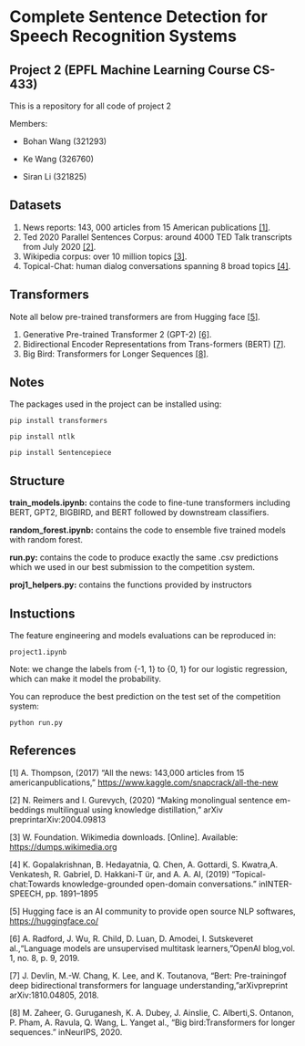 # Complete Sentence Detection for Speech Recognition Systems

## Project 2 (EPFL Machine Learning Course CS-433)

This is a repository for all code of project 2

Members:

- Bohan Wang (321293)

- Ke Wang (326760)

- Siran Li (321825)

## Datasets 

1. News reports: 143, 000 articles from 15 American publications [[1]](#1).
2. Ted 2020 Parallel Sentences Corpus: around 4000 TED Talk transcripts from July 2020 [[2]](#2).
3. Wikipedia corpus: over 10 million topics [[3]](#3).
4. Topical-Chat: human dialog conversations spanning 8 broad topics [[4]](#4).

## Transformers

Note all below pre-trained transformers are from Hugging face [[5]](#5).

1. Generative Pre-trained Transformer 2 (GPT-2) [[6]](#6).
2. Bidirectional Encoder Representations from Trans-formers (BERT) [[7]](#7).
3. Big Bird: Transformers for Longer Sequences [[8]](#8).

## Notes
The packages used in the project can be installed using:

``pip install transformers``

``pip install ntlk``

``pip install Sentencepiece``

## Structure
**train_models.ipynb:** contains the code to fine-tune transformers including BERT, GPT2, BIGBIRD, and BERT followed by downstream classifiers.

**random_forest.ipynb:** contains the code to ensemble five trained models with random forest.

**run.py:** contains the code to produce exactly the same .csv predictions which we used in our best submission to the competition system.

**proj1_helpers.py:** contains the functions provided by instructors

## Instuctions
The feature engineering and models evaluations can be reproduced in:

``project1.ipynb``

Note: we change the labels from {-1, 1} to {0, 1} for our logistic regression, which can make it model the probability.

You can reproduce the best prediction on the test set of the competition system:

``python run.py``

## References
<a id="1">[1]</a> 
A.   Thompson, (2017)
“All   the   news:   143,000   articles   from   15   americanpublications,”
https://www.kaggle.com/snapcrack/all-the-new

<a id="2">[2]</a> 
N.   Reimers   and   I.   Gurevych, (2020)
“Making   monolingual   sentence   em-beddings   multilingual   using   knowledge   distillation,” arXiv   preprintarXiv:2004.09813

<a id="3">[3]</a> 
W.   Foundation.   Wikimedia   downloads.
[Online].   Available:   https://dumps.wikimedia.org

<a id="4">[4]</a> 
K.  Gopalakrishnan,  B.  Hedayatnia,  Q.  Chen,  A.  Gottardi,  S.  Kwatra,A. Venkatesh, R. Gabriel, D. Hakkani-T ̈ur, and A. A. AI, (2019)
“Topical-chat:Towards  knowledge-grounded  open-domain  conversations.”  inINTER-SPEECH, pp. 1891–1895

<a id="5">[5]</a> 
Hugging face is an AI community to provide open source NLP softwares, https://huggingface.co/

<a id="6">[6]</a> 
A. Radford, J. Wu, R. Child, D. Luan, D. Amodei, I. Sutskeveret al.,“Language  models  are  unsupervised  multitask  learners,”OpenAI  blog,vol. 1, no. 8, p. 9, 2019.

<a id="7">[7]</a> 
J. Devlin, M.-W. Chang, K. Lee, and K. Toutanova, “Bert: Pre-trainingof  deep  bidirectional  transformers  for  language  understanding,”arXivpreprint arXiv:1810.04805, 2018.

<a id="8">[8]</a> 
M.   Zaheer,   G.   Guruganesh,   K.   A.   Dubey,   J.   Ainslie,   C.   Alberti,S.  Ontanon,  P.  Pham,  A.  Ravula,  Q.  Wang,  L.  Yanget  al.,  “Big  bird:Transformers for longer sequences.” inNeurIPS, 2020.



